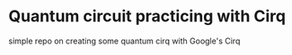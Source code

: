 # Quantum circuit practicing with Cirq

simple repo on creating some quantum cirq with Google's Cirq
